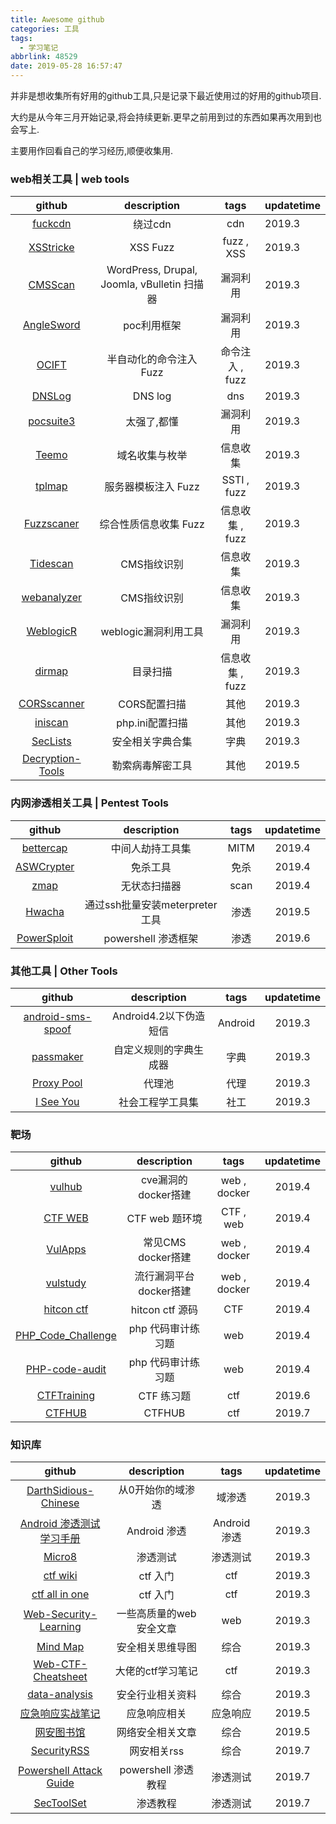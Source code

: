```yaml
---
title: Awesome github
categories: 工具
tags:
  - 学习笔记
abbrlink: 48529
date: 2019-05-28 16:57:47
---
```


并非是想收集所有好用的github工具,只是记录下最近使用过的好用的github项目.

大约是从今年三月开始记录,将会持续更新.更早之前用到过的东西如果再次用到也会写上.

主要用作回看自己的学习经历,顺便收集用.

### web相关工具 | web tools

|                            github                            |                 description                 |      tags       | updatetime |
| :----------------------------------------------------------: | :-----------------------------------------: | :-------------: | ---------- |
|         [fuckcdn](https://github.com/Tai7sy/fuckcdn)         |                   绕过cdn                   |       cdn       | 2019.3     |
|       [XSStricke](https://github.com/s0md3v/XSStrike)        |                  XSS Fuzz                   |   fuzz , XSS    | 2019.3     |
|      [CMSScan](https://github.com/ajinabraham/CMSScan)       | WordPress, Drupal, Joomla, vBulletin 扫描器 |    漏洞利用     | 2019.3     |
|   [AngleSword](https://github.com/Lucifer1993/AngelSword)    |                 poc利用框架                 |    漏洞利用     | 2019.3     |
|          [OCIFT](https://github.com/coffeehb/OCIFT)          |           半自动化的命令注入 Fuzz           | 命令注入 , fuzz | 2019.3     |
|       [DNSLog](https://github.com/BugScanTeam/DNSLog)        |                   DNS log                   |       dns       | 2019.3     |
|      [pocsuite3](https://github.com/knownsec/pocsuite3)      |                 太强了,都懂                 |    漏洞利用     | 2019.3     |
|          [Teemo](https://github.com/bit4woo/Teemo)           |               域名收集与枚举                |    信息收集     | 2019.3     |
|          [tplmap](https://github.com/epinna/tplmap)          |             服务器模板注入 Fuzz             |   SSTI , fuzz   | 2019.3     |
|     [Fuzzscaner](https://github.com/TideSec/FuzzScanner)     |            综合性质信息收集 Fuzz            | 信息收集 , fuzz | 2019.3     |
|      [Tidescan](https://github.com/TideSec/TideFinger)       |                 CMS指纹识别                 |    信息收集     | 2019.3     |
|     [webanalyzer](https://github.com/fate0/webanalyzer)      |                 CMS指纹识别                 |    信息收集     | 2019.3     |
|     [WeblogicR](https://github.com/rabbitmask/WeblogicR)     |            weblogic漏洞利用工具             |    漏洞利用     | 2019.3     |
|        [dirmap](https://github.com/H4ckForJob/dirmap)        |                  目录扫描                   | 信息收集 , fuzz | 2019.3     |
|     [CORSscanner](https://github.com/chenjj/CORScanner)      |                CORS配置扫描                 |      其他       | 2019.3     |
|         [iniscan](https://github.com/psecio/iniscan)         |               php.ini配置扫描               |      其他       | 2019.3     |
|    [SecLists](https://github.com/danielmiessler/SecLists)    |              安全相关字典合集               |      字典       | 2019.3     |
| [Decryption-Tools](<https://github.com/jiansiting/Decryption-Tools>) |              勒索病毒解密工具               |      其他       | 2019.5     |

### 内网渗透相关工具 | Pentest Tools

|                            github                            |          description           | tags | updatetime |
| :----------------------------------------------------------: | :----------------------------: | :--: | :--------: |
|     [bettercap](https://github.com/bettercap/bettercap)      |        中间人劫持工具集        | MITM |   2019.4   |
| [ASWCrypter](https://github.com/AbedAlqaderSwedan1/ASWCrypter) |            免杀工具            | 免杀 |   2019.4   |
|             [zmap](https://github.com/zmap/zmap)             |          无状态扫描器          | scan |   2019.4   |
|         [Hwacha](<https://github.com/n00py/Hwacha>)          | 通过ssh批量安装meterpreter工具 | 渗透 |   2019.5   |
| [PowerSploit](<https://github.com/PowerShellMafia/PowerSploit>) |      powershell 渗透框架       | 渗透 |   2019.6   |

### 其他工具 | Other Tools

|                            github                            |      description       |  tags   | updatetime |
| :----------------------------------------------------------: | :--------------------: | :-----: | :--------: |
| [android-sms-spoof](https://github.com/thomascannon/android-sms-spoof) | Android4.2以下伪造短信 | Android |   2019.3   |
|      [passmaker](https://github.com/bit4woo/passmaker)       | 自定义规则的字典生成器 |  字典   |   2019.3   |
|     [Proxy Pool](https://github.com/TideSec/Proxy_Pool)      |         代理池         |  代理   |   2019.3   |
|    [I See You](https://github.com/Viralmaniar/I-See-You)     |    社会工程学工具集    |  社工   |   2019.3   |

### 靶场 

|                            github                            |      description       |     tags     | updatetime |
| :----------------------------------------------------------: | :--------------------: | :----------: | :--------: |
|          [vulhub](https://github.com/vulhub/vulhub)          |  cve漏洞的docker搭建   | web , docker |   2019.4   |
|       [CTF WEB](https://github.com/wonderkun/CTF_web)        |     CTF web 题环境     |  CTF , web   |   2019.4   |
|        [VulApps](https://github.com/Medicean/VulApps)        |   常见CMS docker搭建   | web , docker |   2019.4   |
|        [vulstudy](https://github.com/c0ny1/vulstudy)         | 流行漏洞平台docker搭建 | web , docker |   2019.4   |
| [hitcon ctf](https://github.com/orangetw/My-CTF-Web-Challenges) |    hitcon ctf 源码     |     CTF      |   2019.4   |
| [PHP_Code_Challenge](https://github.com/yaofeifly/PHP_Code_Challenge) |   php 代码审计练习题   |     web      |   2019.4   |
| [PHP-code-audit](https://github.com/jiangsir404/PHP-code-audit) |   php 代码审计练习题   |     web      |   2019.4   |
| [CTFTraining](<https://github.com/CTFTraining/CTFTraining>)  |       CTF 练习题       |     ctf      |   2019.6   |
|        [CTFHUB](<https://github.com/ByPupil/ctfhub>)         |         CTFHUB         |     ctf      |   2019.7   |

### 知识库

|                            github                            |       description       |     tags     | updatetime |
| :----------------------------------------------------------: | :---------------------: | :----------: | :--------: |
| [DarthSidious-Chinese](https://github.com/crazywa1ker/DarthSidious-Chinese) |    从0开始你的域渗透    |    域渗透    |   2019.3   |
| [Android 渗透测试学习手册](https://wizardforcel.gitbooks.io/lpad/content/) |      Android 渗透       | Android 渗透 |   2019.3   |
|        [Micro8](https://github.com/Micropoor/Micro8)         |        渗透测试         |   渗透测试   |   2019.3   |
|       [ctf wiki](https://ctf-wiki.github.io/ctf-wiki/)       |        ctf 入门         |     ctf      |   2019.3   |
| [ctf all in one](https://legacy.gitbook.com/book/firmianay/ctf-all-in-one/details) |        ctf 入门         |     ctf      |   2019.3   |
| [Web-Security-Learning](https://github.com/CHYbeta/Web-Security-Learning) | 一些高质量的web安全文章 |     web      |   2019.3   |
|       [Mind Map](https://github.com/phith0n/Mind-Map)        |    安全相关思维导图     |     综合     |   2019.3   |
| [Web-CTF-Cheatsheet](https://github.com/w181496/Web-CTF-Cheatsheet) |    大佬的ctf学习笔记    |     ctf      |   2019.3   |
| [data-analysis](https://github.com/secure-data-analysis-data-sharing/data-analysis) |    安全行业相关资料     |     综合     |   2019.3   |
| [应急响应实战笔记](<https://bypass007.github.io/Emergency-Response-Notes/>) |      应急响应相关       |   应急响应   |   2019.5   |
|        [网安图书馆](https://github.com/xrkk/cbr-doc)         |    网络安全相关文章     |     综合     |   2019.5   |
|    [SecurityRSS](<https://github.com/Kejane/SecurityRSS>)    |       网安相关rss       |     综合     |   2019.7   |
| [Powershell Attack Guide](<https://github.com/rootclay/Powershell-Attack-Guide>) |   powershell 渗透教程   |   渗透测试   |   2019.7   |
|    [SecToolSet](<https://github.com/bollwarm/SecToolSet>)    |        渗透教程         |   渗透测试   |   2019.7   |